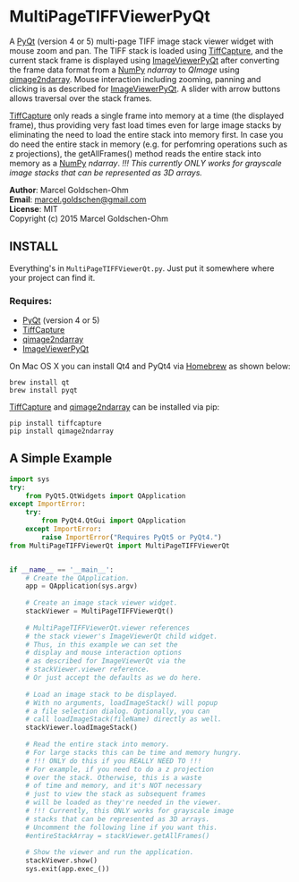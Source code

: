 # MultiPageTIFFViewerPyQt

A [PyQt](https://www.riverbankcomputing.com/software/pyqt/intro) (version 4 or 5) multi-page TIFF image stack viewer widget with mouse zoom and pan. The TIFF stack is loaded using [TiffCapture](https://github.com/cdw/TiffCapture), and the current stack frame is displayed using [ImageViewerPyQt](https://github.com/marcel-goldschen-ohm/ImageViewerPyQt) after converting the frame data format from a [NumPy](http://www.numpy.org) *ndarray* to *QImage* using [qimage2ndarray](https://github.com/hmeine/qimage2ndarray). Mouse interaction including zooming, panning and clicking is as described for [ImageViewerPyQt](https://github.com/marcel-goldschen-ohm/ImageViewerPyQt). A slider with arrow buttons allows traversal over the stack frames.

[TiffCapture](https://github.com/cdw/TiffCapture) only reads a single frame into memory at a time (the displayed frame), thus providing very fast load times even for large image stacks by eliminating the need to load the entire stack into memory first. In case you do need the entire stack in memory (e.g. for perfomring operations such as z projections), the getAllFrames() method reads the entire stack into memory as a [NumPy](http://www.numpy.org) *ndarray*. *!!! This currently ONLY works for grayscale image stacks that can be represented as 3D arrays.*

**Author**: Marcel Goldschen-Ohm  
**Email**:  <marcel.goldschen@gmail.com>  
**License**: MIT  
Copyright (c) 2015 Marcel Goldschen-Ohm  

## INSTALL

Everything's in `MultiPageTIFFViewerQt.py`. Just put it somewhere where your project can find it.

### Requires:

* [PyQt](https://www.riverbankcomputing.com/software/pyqt/intro) (version 4 or 5)
* [TiffCapture](https://github.com/cdw/TiffCapture)
* [qimage2ndarray](https://github.com/hmeine/qimage2ndarray)
* [ImageViewerPyQt](https://github.com/marcel-goldschen-ohm/ImageViewerPyQt)

On Mac OS X you can install Qt4 and PyQt4 via [Homebrew](http://brew.sh) as shown below:

    brew install qt
    brew install pyqt

[TiffCapture](https://github.com/cdw/TiffCapture) and [qimage2ndarray](https://github.com/hmeine/qimage2ndarray) can be installed via pip:

    pip install tiffcapture
    pip install qimage2ndarray

## A Simple Example

```python
import sys
try:
    from PyQt5.QtWidgets import QApplication
except ImportError:
    try:
        from PyQt4.QtGui import QApplication
    except ImportError:
        raise ImportError("Requires PyQt5 or PyQt4.")
from MultiPageTIFFViewerQt import MultiPageTIFFViewerQt


if __name__ == '__main__':
    # Create the QApplication.
    app = QApplication(sys.argv)
        
    # Create an image stack viewer widget.
    stackViewer = MultiPageTIFFViewerQt()
    
    # MultiPageTIFFViewerQt.viewer references
    # the stack viewer's ImageViewerQt child widget.
    # Thus, in this example we can set the
    # display and mouse interaction options
    # as described for ImageViewerQt via the
    # stackViewer.viewer reference.
    # Or just accept the defaults as we do here.
        
    # Load an image stack to be displayed.
    # With no arguments, loadImageStack() will popup
    # a file selection dialog. Optionally, you can
    # call loadImageStack(fileName) directly as well.
    stackViewer.loadImageStack()
    
    # Read the entire stack into memory.
    # For large stacks this can be time and memory hungry.
    # !!! ONLY do this if you REALLY NEED TO !!!
    # For example, if you need to do a z projection
    # over the stack. Otherwise, this is a waste
    # of time and memory, and it's NOT necessary
    # just to view the stack as subsequent frames
    # will be loaded as they're needed in the viewer.
    # !!! Currently, this ONLY works for grayscale image
    # stacks that can be represented as 3D arrays.
    # Uncomment the following line if you want this.
    #entireStackArray = stackViewer.getAllFrames()
        
    # Show the viewer and run the application.
    stackViewer.show()
    sys.exit(app.exec_())
```
